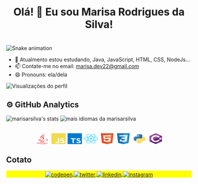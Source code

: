 
<div align="center" color="blue">
  <h1><strong> Olá! 👋 Eu sou Marisa Rodrigues da Silva!</strong> <h1>
</div>

![Snake animation](https://github.com/rafaballerini2/marisarsilva/blob/output/github-contribution-grid-snake.svg)
    
- 🔭 Atualmento estou estudando, Java, JavaScript, HTML, CSS, NodeJs...
- 📫 Contate-me no email: marisa.dev22@gmail.com
- 😄 Pronouns: ela/dela
<p align="left"> <img src="https://komarev.com/ghpvc/?username=marisarsilva&color=yellow" alt="Visualizações do perfil" /> </p>

## ⚙️  GitHub Analytics

<p align="esquerda">
<img width="400em" src="https://github-readme-stats.vercel.app/api?username=marisarsilva&show_icons=true&theme=vision-friendly-dark" alt="marisarsilva's stats"/>
<img width="400em" src="https://github-readme-stats.vercel.app/api/top-langs/?username=marisarsilva&layout=compact&theme=vision-friendly-dark" alt="mais idiomas da marisarsilva" />
</p>

</div>

<div style="display: inline_block" align="center"><br>
  <img align="center" alt="Marisa-Java" height="30" width="40" src="https://raw.githubusercontent.com/devicons/devicon/master/icons/java/java-plain.svg">
  <img align="center" alt="Marisa-Js" height="30" width="40" src="https://raw.githubusercontent.com/devicons/devicon/master/icons/javascript/javascript-plain.svg">
  <img align="center" alt="Marisa-Ts" height="30" width="40" src="https://raw.githubusercontent.com/devicons/devicon/master/icons/typescript/typescript-plain.svg">
  <img align="center" alt="Marisa-React" height="30" width="40" src="https://raw.githubusercontent.com/devicons/devicon/master/icons/react/react-original.svg">
  <img align="center" alt="Marisa-HTML" height="30" width="40" src="https://raw.githubusercontent.com/devicons/devicon/master/icons/html5/html5-original.svg">
  <img align="center" alt="Marisa-CSS" height="30" width="40" src="https://raw.githubusercontent.com/devicons/devicon/master/icons/css3/css3-original.svg">
  <img align="center" alt="Marisa-Python" height="30" width="40" src="https://raw.githubusercontent.com/devicons/devicon/master/icons/python/python-original.svg">
  <img align="center" alt="Marisa-Csharp" height="30" width="40" src="https://raw.githubusercontent.com/devicons/devicon/master/icons/csharp/csharp-original.svg">
  
</div>


## Cotato

<p align="center" style="background:yellow">
  <a href="https://codepen.io/marisarsilva" target="_blank">
   <img align="center" src="https://img.shields.io/badge/-Codepen-05122A?style=flat&logo=codepen" alt="codepen"/>
  </a>
  <a href="https://twitter.com/marisa_eu" target="_blank">
   <img align="center" src="https://img.shields.io/badge/-Twitter-05122A?style=flat&logo=twitter" alt="twitter"/>  
  </a>
  <a href="https://linkedin.com/in/marisa-rodrigues-da-silva-91723a70/" target="_blank">
    <img align="center" src="https://img.shields.io/badge/-Linkedin-05122A?style=flat&logo=linkedin" alt="linkedin"/>
  </a>
  <a href="https://instagram.com/marisarsilva_mg" target="_blank">
    <img align="center" src="https://img.shields.io/badge/-Instagran-05122A?style=flat&logo=instagram" alt="instagram"/>
  </a>
</p>



 






